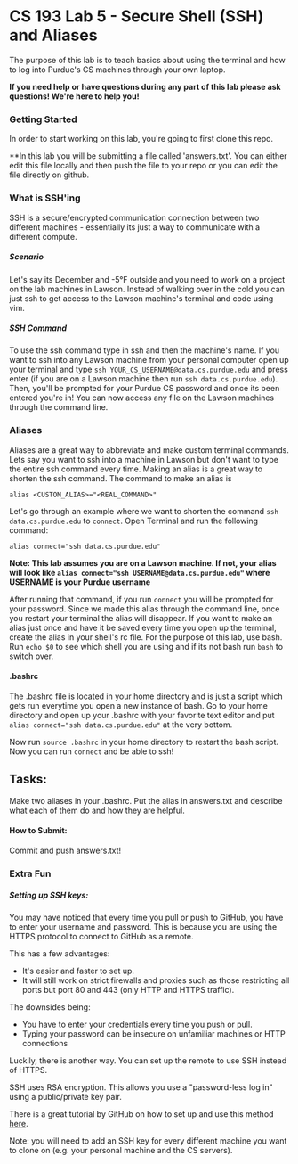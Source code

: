 # CS 193 Lab 5 - Secure Shell (SSH) and Aliases
The purpose of this lab is to teach basics about using the terminal and how to log into Purdue's CS machines through your own laptop.

**If you need help or have questions during any part of this lab please ask questions! We're here to help you!**

### Getting Started
In order to start working on this lab, you're going to first clone this repo. 

**In this lab you will be submitting a file called 'answers.txt'. You can either edit this file locally and then push the file to your repo or you can edit the file directly on github.  

### What is SSH'ing
SSH is a secure/encrypted communication connection between two different machines - essentially its just a way to communicate with a different compute. 

##### Scenario
Let's say its December and -5°F outside and you need to work on a project on the lab machines in Lawson. Instead of walking over in the cold you can just ssh to get access to the Lawson machine's terminal and code using vim.

##### SSH Command
To use the ssh command type in ssh and then the machine's name. If you want to ssh into any Lawson machine from your personal computer open up your terminal and type `ssh YOUR_CS_USERNAME@data.cs.purdue.edu` and press enter (if you are on a Lawson machine then run `ssh data.cs.purdue.edu`). Then, you'll be prompted for your Purdue CS password and once its been entered you're in! You can now access any file on the Lawson machines through the command line. 

### Aliases
Aliases are a great way to abbreviate and make custom terminal commands. Lets say you want to ssh into a machine in Lawson but don't want to type the entire ssh command every time. Making an alias is a great way to shorten the ssh command. The command to make an alias is 
```
alias <CUSTOM_ALIAS>="<REAL_COMMAND>"
```

Let's go through an example where we want to shorten the command `ssh data.cs.purdue.edu` to `connect`.
Open Terminal and run the following command:

```
alias connect="ssh data.cs.purdue.edu"
```
**Note: This lab assumes you are on a Lawson machine. If not, your alias will look like `alias connect="ssh USERNAME@data.cs.purdue.edu"`
 where USERNAME is your Purdue username**
 
After running that command, if you run ``connect`` you will be prompted for your password. Since we made this alias through the command line, once you restart your terminal the alias will disappear. If you want to make an alias just once and have it be saved every time you open up the terminal, create the alias in your shell's rc file. For the purpose of this lab, use bash. Run `echo $0` to see which shell you are using and if its not bash run `bash` to switch over.

#### .bashrc
The .bashrc file is located in your home directory and is just a script which gets run everytime you open a new instance of bash. 
Go to your home directory and open up your .bashrc with your favorite text editor and put `alias connect="ssh data.cs.purdue.edu"` at the very bottom. 

Now run `source .bashrc` in your home directory to restart the bash script. Now you can run `connect` and be able to ssh!

## Tasks: 
Make two aliases in your .bashrc. Put the alias in answers.txt and describe what each of them do and how they are helpful. 


#### How to Submit: 
Commit and push answers.txt!

### Extra Fun

##### Setting up SSH keys:

You may have noticed that every time you pull or push to GitHub, you have to enter your username and password. This is because you are using the HTTPS protocol to connect to GitHub as a remote.

This has a few advantages:

* It's easier and faster to set up.
* It will still work on strict firewalls and proxies such as those restricting
  all ports but port 80 and 443 (only HTTP and HTTPS traffic).

The downsides being:

* You have to enter your credentials every time you push or pull.
* Typing your password can be insecure on unfamiliar machines or HTTP
  connections

Luckily, there is another way. You can set up the remote to use SSH instead of
HTTPS.

SSH uses RSA encryption. This allows you use a "password-less log in" using a
public/private key pair.

There is a great tutorial by GitHub on how to set up and use this method
[here](https://help.github.com/articles/generating-ssh-keys/).

Note: you will need to add an SSH key for every different machine you want
to clone on (e.g. your personal machine and the CS servers).
